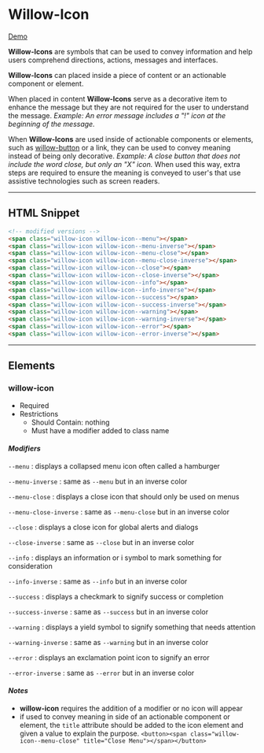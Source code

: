 # **Willow-Icon**

[Demo](https://unumux.github.io/willow-testing-site/components/icons.html)

**Willow-Icons** are symbols that can be used to convey information and help users comprehend directions, actions, messages and interfaces.

**Willow-Icons** can placed inside a piece of content or an actionable component or element.

When placed in content **Willow-Icons** serve as a decorative item to enhance the message but they are not required for the user to understand the message. _Example: An error message includes a "!" icon at the beginning of the message._

When **Willow-Icons** are used inside of actionable components or elements, such as [willow-button](../button) or a link, they can be used to convey meaning instead of being only decorative. _Example: A close button that does not include the word close, but only an "X" icon._ When used this way, extra steps are required to ensure the meaning is conveyed to user's that use assistive technologies such as screen readers.

---

## HTML Snippet

```html
<!-- modified versions -->
<span class="willow-icon willow-icon--menu"></span>
<span class="willow-icon willow-icon--menu-inverse"></span>
<span class="willow-icon willow-icon--menu-close"></span>
<span class="willow-icon willow-icon--menu-close-inverse"></span>
<span class="willow-icon willow-icon--close"></span>
<span class="willow-icon willow-icon--close-inverse"></span>
<span class="willow-icon willow-icon--info"></span>
<span class="willow-icon willow-icon--info-inverse"></span>
<span class="willow-icon willow-icon--success"></span>
<span class="willow-icon willow-icon--success-inverse"></span>
<span class="willow-icon willow-icon--warning"></span>
<span class="willow-icon willow-icon--warning-inverse"></span>
<span class="willow-icon willow-icon--error"></span>
<span class="willow-icon willow-icon--error-inverse"></span>
```

---

## Elements

### willow-icon

- Required
- Restrictions
  - Should Contain: nothing
  - Must have a modifier added to class name

#### _Modifiers_

`--menu` : displays a collapsed menu icon often called a hamburger

`--menu-inverse` : same as `--menu` but in an inverse color

`--menu-close` : displays a close icon that should only be used on menus

`--menu-close-inverse` : same as `--menu-close` but in an inverse color

`--close` : displays a close icon for global alerts and dialogs

`--close-inverse` : same as `--close` but in an inverse color

`--info` : displays an information or i symbol to mark something for consideration

`--info-inverse` : same as `--info` but in an inverse color

`--success` : displays a checkmark to signify success or completion

`--success-inverse` : same as `--success` but in an inverse color

`--warning` : displays a yield symbol to signify something that needs attention

`--warning-inverse` : same as `--warning` but in an inverse color

`--error` : displays an exclamation point icon to signify an error

`--error-inverse` : same as `--error` but in an inverse color

#### _Notes_

- **willow-icon** requires the addition of a modifier or no icon will appear
- if used to convey meaning in side of an actionable component or element, the `title` attribute should be added to the icon element and given a value to explain the purpose. `<button><span class="willow-icon--menu-close" title="Close Menu"></span></button>`
